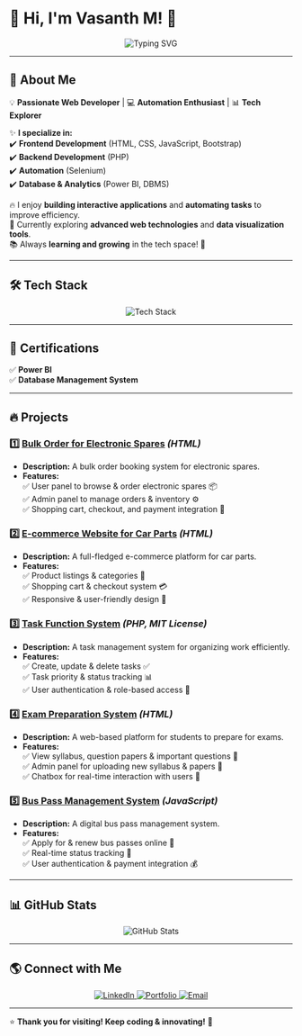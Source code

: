 
# 👋 Hi, I'm **Vasanth M!** 🚀  

<p align="center">
  <img src="https://readme-typing-svg.herokuapp.com?font=Fira+Code&size=22&pause=1000&color=F75C7E&width=550&lines=Web+Developer+%7C+Automation+Enthusiast;Passionate+about+Selenium+and+PHP;Exploring+Power+BI+%26+DBMS;Always+learning+new+technologies!" alt="Typing SVG" />
</p>

---

## 🚀 About Me  
💡 **Passionate Web Developer** | 💻 **Automation Enthusiast** | 📊 **Tech Explorer**  

✨ **I specialize in:**  
✔️ **Frontend Development** (HTML, CSS, JavaScript, Bootstrap)  
✔️ **Backend Development** (PHP)  
✔️ **Automation** (Selenium)  
✔️ **Database & Analytics** (Power BI, DBMS)  

🔥 I enjoy **building interactive applications** and **automating tasks** to improve efficiency.  
🎯 Currently exploring **advanced web technologies** and **data visualization tools**.  
📚 Always **learning and growing** in the tech space! 🚀  

---

## 🛠 Tech Stack  
<p align="center">
  <img src="https://skillicons.dev/icons?i=html,css,js,php,selenium,bootstrap" alt="Tech Stack" />
</p>

---

## 📜 Certifications  
✅ **Power BI**  
✅ **Database Management System**  

---

## 🔥 Projects  

### 1️⃣ [**Bulk Order for Electronic Spares**](#) *(HTML)*  
- **Description:** A bulk order booking system for electronic spares.  
- **Features:**  
  ✅ User panel to browse & order electronic spares 📦  
  ✅ Admin panel to manage orders & inventory ⚙️  
  ✅ Shopping cart, checkout, and payment integration 🛒  

### 2️⃣ [**E-commerce Website for Car Parts**](#) *(HTML)*  
- **Description:** A full-fledged e-commerce platform for car parts.  
- **Features:**  
  ✅ Product listings & categories 🚗  
  ✅ Shopping cart & checkout system 💳  
  ✅ Responsive & user-friendly design 📱  

### 3️⃣ [**Task Function System**](#) *(PHP, MIT License)*  
- **Description:** A task management system for organizing work efficiently.  
- **Features:**  
  ✅ Create, update & delete tasks ✅  
  ✅ Task priority & status tracking 📊  
  ✅ User authentication & role-based access 🔐  

### 4️⃣ [**Exam Preparation System**](#) *(HTML)*  
- **Description:** A web-based platform for students to prepare for exams.  
- **Features:**  
  ✅ View syllabus, question papers & important questions 📖  
  ✅ Admin panel for uploading new syllabus & papers 📑  
  ✅ Chatbox for real-time interaction with users 💬  

### 5️⃣ [**Bus Pass Management System**](#) *(JavaScript)*  
- **Description:** A digital bus pass management system.  
- **Features:**  
  ✅ Apply for & renew bus passes online 🚌  
  ✅ Real-time status tracking 🔄  
  ✅ User authentication & payment integration 💰  

---

## 📊 GitHub Stats  
<p align="center">
  <img src="https://github-readme-stats.vercel.app/api?username=VasanthMahalingam&show_icons=true&theme=radical" alt="GitHub Stats" />
</p>

---

## 🌎 Connect with Me  
<p align="center">
  <a href="https://www.linkedin.com/in/m-vasanth-8827312a4/">
    <img src="https://img.shields.io/badge/-LinkedIn-blue?style=for-the-badge&logo=linkedin" alt="LinkedIn">
  </a>
  <a href="your-portfolio-link">
    <img src="https://img.shields.io/badge/-Portfolio-darkgreen?style=for-the-badge&logo=web" alt="Portfolio">
  </a>
  <a href="mailto:michaelvasanth@gmail.com">
    <img src="https://img.shields.io/badge/-Email-red?style=for-the-badge&logo=gmail" alt="Email">
  </a>
</p>

---

⭐ **Thank you for visiting! Keep coding & innovating!** 🚀
